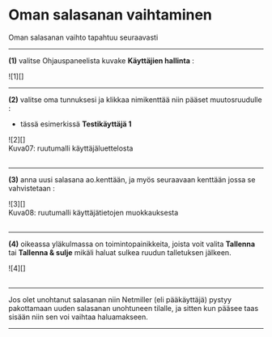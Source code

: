 # Oman salasanan vaihtaminen

Oman salasanan vaihto tapahtuu seuraavasti

----

__(1)__ valitse Ohjauspaneelista kuvake **Käyttäjien hallinta** :

<figure class="fig-n" style="margin:10px 0 0 0">
![1][]
<figcaption></figcaption>
</figure>

----

__(2)__ valitse oma tunnuksesi ja klikkaa nimikenttää niin pääset muutosruudulle :

* tässä esimerkissä __Testikäyttäjä 1__

<figure class="fig-n" style="margin:10px 0 30px 0">
![2][]
<figcaption>Kuva07: ruutumalli käyttäjäluettelosta</figcaption>
</figure>

----

__(3)__ anna uusi salasana ao.kenttään, ja myös seuraavaan kenttään jossa se vahvistetaan :


<figure class="fig-n" style="margin:10px 0 30px 0">
![3][]
<figcaption>Kuva08: ruutumalli käyttäjätietojen muokkauksesta</figcaption>
</figure>

----

__(4)__ oikeassa yläkulmassa on toimintopainikkeita, joista voit valita **Tallenna**
tai **Tallenna & sulje** mikäli haluat sulkea ruudun talletuksen jälkeen.

<figure class="fig-n" style="margin:10px 0 30px 0">
![4][]
<figcaption></figcaption>
</figure>


----

<div class='msg msg-warn'>
Jos olet unohtanut salasanan niin Netmiller (eli pääkäyttäjä) pystyy
pakottamaan uuden salasanan unohtuneen tilalle, ja sitten kun pääsee
taas sisään niin sen voi vaihtaa haluamakseen.
</div>

----

[1]: kuvat/kuva06.png "Toiminto ohjauspaneelissa"
[2]: kuvat/kuva07.png "Ruutumalli"
[3]: kuvat/kuva08.png "Ruutumalli"
[4]: kuvat/kuva09.png "Ruutumalli toiminnoista"

